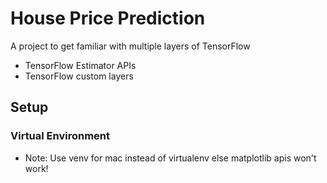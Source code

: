 # House Price Prediction
A project to get familiar with multiple layers of TensorFlow

- TensorFlow Estimator APIs
- TensorFlow custom layers

## Setup
### Virtual Environment
- Note: Use venv for mac instead of virtualenv else matplotlib apis won't work!